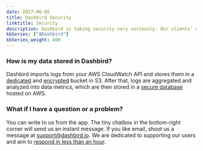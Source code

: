 ```yaml
---
date: 2017-06-05
title: Dashbird Security
linktitle: Security
description: Dashbird is taking security very seriously. Our clients' data is encrypted and stored in AWS S3 buckets.
kbSeries: ["ADashbird"]
kbSeries_weight: 400
---
```


### How is my data stored in Dashbird?

Dashbird imports logs from your AWS CloudWatch API and stores them in a <u>dedicated</u> and <u>encrypted</u> bucket in S3. After that, logs are aggregated and analyzed into data metrics, which are then stored in a <u>secure database</u> hosted on AWS.

### What if I have a question or a problem?

You can write to us from the app. The tiny chatbox in the bottom-right corner will send us an instant message. If you like email, shoot us a message at <a href='mailto: support@dashbird.io'>support@dashbird.io</a>. We are dedicated to supporting our users and aim to <u>respond in less than an hour</u>.
